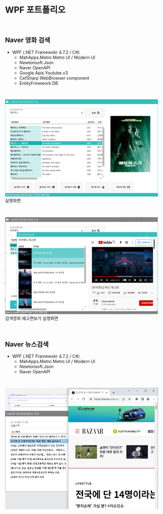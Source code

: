 # WPF 포트폴리오

<br/>

## Naver 영화 검색
 - WPF (.NET Framewokr 4.7.2 / C#)
   - MahApps.Metro Metro UI / Modern UI
   - Newtonsoft.Json
   - Naver OpenAPI
   -  Google.Apis.Youtube.v3
   - CefSharp WebBrowser component
   - EntityFrmework DB
  
  <br/>
  
![NaverMovieFinder](https://raw.githubusercontent.com/spearstring/StudyWpf/main/capture/matrix.png)
실행화면

<br/>

![YoutubePlay](https://raw.githubusercontent.com/spearstring/StudyWpf/main/capture/lala.png)
검색영화 예고편보기 실행화면


<br/>

## Naver 뉴스검색
- WPF (.NET Framewokr 4.7.2 / C#)
   - MahApps.Metro Metro UI / Modern UI
   - Newtonsoft.Json
   - Naver OpenAPI

<br/>

![NaverNewsSearch](https://raw.githubusercontent.com/spearstring/StudyWpf/main/capture/news.png)
